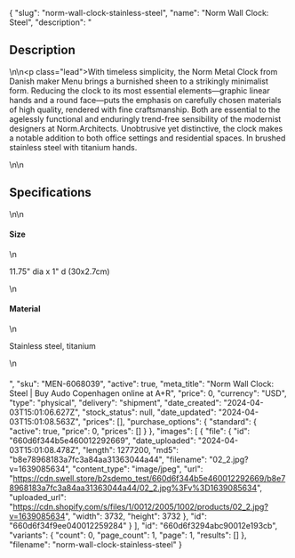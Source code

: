 {
  "slug": "norm-wall-clock-stainless-steel",
  "name": "Norm Wall Clock: Steel",
  "description": "<h2>Description</h2>\n<!-- split -->\n<p class=\"lead\">With timeless simplicity, the Norm Metal Clock from Danish maker Menu brings a burnished sheen to a strikingly minimalist form. Reducing the clock to its most essential elements—graphic linear hands and a round face—puts the emphasis on carefully chosen materials of high quality, rendered with fine craftsmanship. Both are essential to the agelessly functional and enduringly trend-free sensibility of the modernist designers at Norm.Architects. Unobtrusive yet distinctive, the clock makes a notable addition to both office settings and residential spaces. In brushed stainless steel with titanium hands.</p>\n<!-- split -->\n<h2>Specifications</h2>\n<!-- split -->\n<h4>Size</h4>\n<p>11.75\" dia x 1\" d (30x2.7cm)</p>\n<h4>Material</h4>\n<p>Stainless steel, titanium</p>\n<h4></h4>",
  "sku": "MEN-6068039",
  "active": true,
  "meta_title": "Norm Wall Clock: Steel | Buy Audo Copenhagen online at A+R",
  "price": 0,
  "currency": "USD",
  "type": "physical",
  "delivery": "shipment",
  "date_created": "2024-04-03T15:01:06.627Z",
  "stock_status": null,
  "date_updated": "2024-04-03T15:01:08.563Z",
  "prices": [],
  "purchase_options": {
    "standard": {
      "active": true,
      "price": 0,
      "prices": []
    }
  },
  "images": [
    {
      "file": {
        "id": "660d6f344b5e460012292669",
        "date_uploaded": "2024-04-03T15:01:08.478Z",
        "length": 1277200,
        "md5": "b8e78968183a7fc3a84aa31363044a44",
        "filename": "02_2.jpg?v=1639085634",
        "content_type": "image/jpeg",
        "url": "https://cdn.swell.store/b2sdemo_test/660d6f344b5e460012292669/b8e78968183a7fc3a84aa31363044a44/02_2.jpg%3Fv%3D1639085634",
        "uploaded_url": "https://cdn.shopify.com/s/files/1/0012/2005/1002/products/02_2.jpg?v=1639085634",
        "width": 3732,
        "height": 3732
      },
      "id": "660d6f34f9ee040012259284"
    }
  ],
  "id": "660d6f3294abc90012e193cb",
  "variants": {
    "count": 0,
    "page_count": 1,
    "page": 1,
    "results": []
  },
  "filename": "norm-wall-clock-stainless-steel"
}